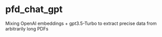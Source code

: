 # pfd_chat_gpt
Mixing OpenAI embeddings + gpt3.5-Turbo to extract precise data from arbitrarily long PDFs
